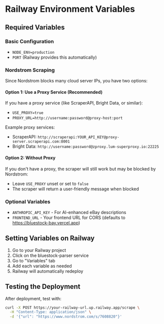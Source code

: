 # Railway Environment Variables

## Required Variables

### Basic Configuration
- `NODE_ENV=production`
- `PORT` (Railway provides this automatically)

### Nordstrom Scraping
Since Nordstrom blocks many cloud server IPs, you have two options:

#### Option 1: Use a Proxy Service (Recommended)
If you have a proxy service (like ScraperAPI, Bright Data, or similar):

- `USE_PROXY=true`
- `PROXY_URL=http://username:password@proxy-host:port`

Example proxy services:
- ScraperAPI: `http://scraperapi:YOUR_API_KEY@proxy-server.scraperapi.com:8001`
- Bright Data: `http://username:password@zproxy.lum-superproxy.io:22225`

#### Option 2: Without Proxy
If you don't have a proxy, the scraper will still work but may be blocked by Nordstrom:
- Leave `USE_PROXY` unset or set to `false`
- The scraper will return a user-friendly message when blocked

### Optional Variables
- `ANTHROPIC_API_KEY` - For AI-enhanced eBay descriptions
- `FRONTEND_URL` - Your frontend URL for CORS (defaults to https://bluestock-bay.vercel.app)

## Setting Variables on Railway

1. Go to your Railway project
2. Click on the bluestock-parser service
3. Go to "Variables" tab
4. Add each variable as needed
5. Railway will automatically redeploy

## Testing the Deployment

After deployment, test with:
```bash
curl -X POST https://your-railway-url.up.railway.app/scrape \
  -H "Content-Type: application/json" \
  -d '{"url": "https://www.nordstrom.com/s/7608820"}'
```